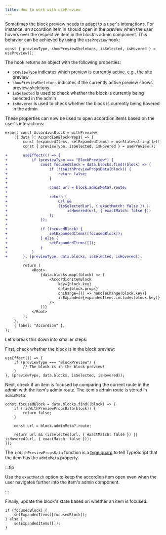 ```yaml
---
title: How to work with usePreview
---
```


Sometimes the block preview needs to adapt to a user's interactions.
For instance, an accordion item in should open in the preview when the user hovers over the respective item in the block's admin component.
This behavior can be achieved by using the `usePreview` hook:

```tsx
const { previewType, showPreviewSkeletons, isSelected, isHovered } = usePreview();
```

The hook returns an object with the following properties:

-   `previewType` indicates which preview is currently active, e.g., the site preview
-   `showPreviewSkeletons` indicates if the currently active preview shows preview skeletons
-   `isSelected` is used to check whether the block is currently being selected in the admin
-   `isHovered` is used to check whether the block is currently being hovered in the admin

These properties can now be used to open accordion items based on the user's interactions:

```diff title="AccordionBlock.tsx"
export const AccordionBlock = withPreview(
    ({ data }: AccordionBlockProps) => {
        const [expandedItems, setExpandedItems] = useState<string[]>([]);
        const { previewType, isSelected, isHovered } = usePreview();

+       useEffect(() => {
+           if (previewType === "BlockPreview") {
+               const focusedBlock = data.blocks.find((block) => {
+                   if (!isWithPreviewPropsData(block)) {
+                       return false;
+                   }
+
+                   const url = block.adminMeta?.route;
+
+                   return (
+                       url &&
+                       (isSelected(url, { exactMatch: false }) ||
+                           isHovered(url, { exactMatch: false }))
+                   );
+               });
+
+               if (focusedBlock) {
+                   setExpandedItems([focusedBlock]);
+               } else {
+                   setExpandedItems([]);
+               }
+           }
+       }, [previewType, data.blocks, isSelected, isHovered]);

        return (
            <Root>
                {data.blocks.map((block) => (
                    <AccordionItemBlock
                        key={block.key}
                        data={block.props}
                        onChange={() => handleChange(block.key)}
                        isExpanded={expandedItems.includes(block.key)}
                    />
                ))}
            </Root>
        );
    },
    { label: "Accordion" },
);
```

Let's break this down into smaller steps:

First, check whether the block is in the block preview:

```tsx
useEffect(() => {
    if (previewType === "BlockPreview") {
        // The block is in the block preview!
    }
}, [previewType, data.blocks, isSelected, isHovered]);
```

Next, check if an item is focused by comparing the current route in the admin with the item's admin route.
The item's admin route is stored in `adminMeta`:

```tsx
const focusedBlock = data.blocks.find((block) => {
    if (!isWithPreviewPropsData(block)) {
        return false;
    }

    const url = block.adminMeta?.route;

    return url && (isSelected(url, { exactMatch: false }) || isHovered(url, { exactMatch: false }));
});
```

The `isWithPreviewPropsData` function is a [type guard](https://www.typescriptlang.org/docs/handbook/2/narrowing.html) to tell TypeScript that the item has the `adminMeta` property.

:::tip

Use the `exactMatch` option to keep the accordion item open even when the user navigates further into the item's admin component.

:::

Finally, update the block's state based on whether an item is focused:

```tsx
if (focusedBlock) {
    setExpandedItems([focusedBlock]);
} else {
    setExpandedItems([]);
}
```
